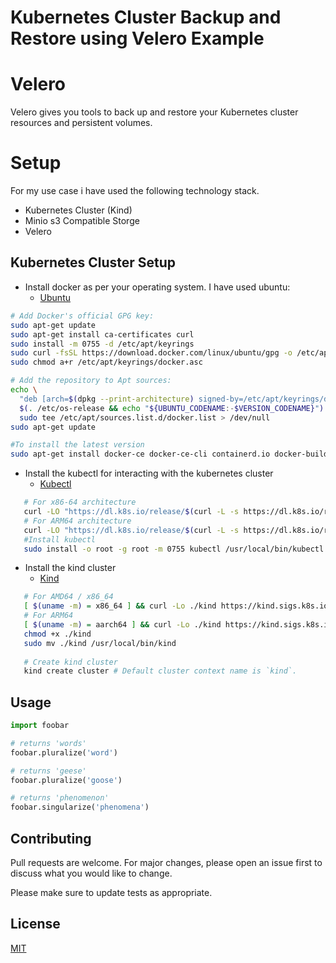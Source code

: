 # Kubernetes Cluster Backup and Restore using Velero Example

# Velero

Velero gives you tools to back up and restore your Kubernetes cluster resources and persistent volumes.

# Setup

For my use case i have used the following technology stack.

- Kubernetes Cluster (Kind)
- Minio s3 Compatible Storge
- Velero 


## Kubernetes Cluster Setup
* Install docker as per your operating system. I have used ubuntu:
  * [Ubuntu](https://docs.docker.com/engine/install/ubuntu/)
```bash
# Add Docker's official GPG key:
sudo apt-get update
sudo apt-get install ca-certificates curl
sudo install -m 0755 -d /etc/apt/keyrings
sudo curl -fsSL https://download.docker.com/linux/ubuntu/gpg -o /etc/apt/keyrings/docker.asc
sudo chmod a+r /etc/apt/keyrings/docker.asc

# Add the repository to Apt sources:
echo \
  "deb [arch=$(dpkg --print-architecture) signed-by=/etc/apt/keyrings/docker.asc] https://download.docker.com/linux/ubuntu \
  $(. /etc/os-release && echo "${UBUNTU_CODENAME:-$VERSION_CODENAME}") stable" | \
  sudo tee /etc/apt/sources.list.d/docker.list > /dev/null
sudo apt-get update

#To install the latest version
sudo apt-get install docker-ce docker-ce-cli containerd.io docker-buildx-plugin docker-compose-plugin

```
* Install the kubectl for interacting with the kubernetes cluster
  * [Kubectl](https://kubernetes.io/docs/tasks/tools/install-kubectl-linux/)
```bash
   # For x86-64 architecture
   curl -LO "https://dl.k8s.io/release/$(curl -L -s https://dl.k8s.io/release/stable.txt)/bin/linux/amd64/kubectl"
   # For ARM64 architecture
   curl -LO "https://dl.k8s.io/release/$(curl -L -s https://dl.k8s.io/release/stable.txt)/bin/linux/arm64/kubectl"
   #Install kubectl
   sudo install -o root -g root -m 0755 kubectl /usr/local/bin/kubectl
```
* Install the kind cluster
  * [Kind](https://kind.sigs.k8s.io)
```bash
   # For AMD64 / x86_64
   [ $(uname -m) = x86_64 ] && curl -Lo ./kind https://kind.sigs.k8s.io/dl/v0.29.0/kind-linux-amd64
   # For ARM64
   [ $(uname -m) = aarch64 ] && curl -Lo ./kind https://kind.sigs.k8s.io/dl/v0.29.0/kind-linux-arm64
   chmod +x ./kind
   sudo mv ./kind /usr/local/bin/kind
   
   # Create kind cluster
   kind create cluster # Default cluster context name is `kind`.
```




## Usage

```python
import foobar

# returns 'words'
foobar.pluralize('word')

# returns 'geese'
foobar.pluralize('goose')

# returns 'phenomenon'
foobar.singularize('phenomena')
```

## Contributing

Pull requests are welcome. For major changes, please open an issue first
to discuss what you would like to change.

Please make sure to update tests as appropriate.

## License

[MIT](https://choosealicense.com/licenses/mit/)
